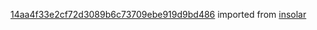 [14aa4f33e2cf72d3089b6c73709ebe919d9bd486](https://github.com/insolar/insolar/commit/14aa4f33e2cf72d3089b6c73709ebe919d9bd486) imported from [insolar](https://github.com/insolar/insolar)
